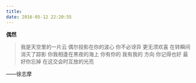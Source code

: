 ```yaml
---
title: 
date: 2016-05-12 22:20:55
---
```



**偶然**

>我是天空里的一片云
偶尔投影在你的波心
你不必讶异
更无须欢喜
在转瞬间消灭了踪影
你我相逢在黑夜的海上
你有你的 我有我的 方向
你记得也好
最好你忘掉
在这交会时互放的光亮
>
——徐志摩

